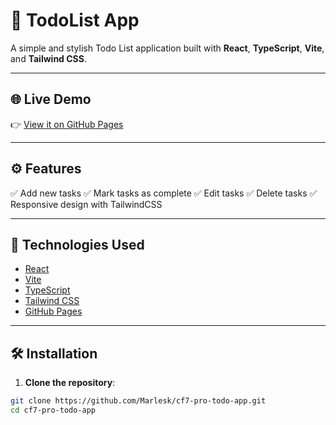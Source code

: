 # 📝 TodoList App

A simple and stylish Todo List application built with **React**, **TypeScript**, **Vite**, and **Tailwind CSS**.

---

## 🌐 Live Demo

👉 [View it on GitHub Pages](https://marlesk.github.io/cf7-pro-todo-app/)

---

## ⚙️ Features

✅ Add new tasks
✅ Mark tasks as complete
✅ Edit tasks
✅ Delete tasks
✅ Responsive design with TailwindCSS

---

## 🚀 Technologies Used

- [React](https://reactjs.org/)
- [Vite](https://vitejs.dev/)
- [TypeScript](https://www.typescriptlang.org/)
- [Tailwind CSS](https://tailwindcss.com/)
- [GitHub Pages](https://pages.github.com/)

---

## 🛠️ Installation

1. **Clone the repository**:

```bash
git clone https://github.com/Marlesk/cf7-pro-todo-app.git
cd cf7-pro-todo-app
